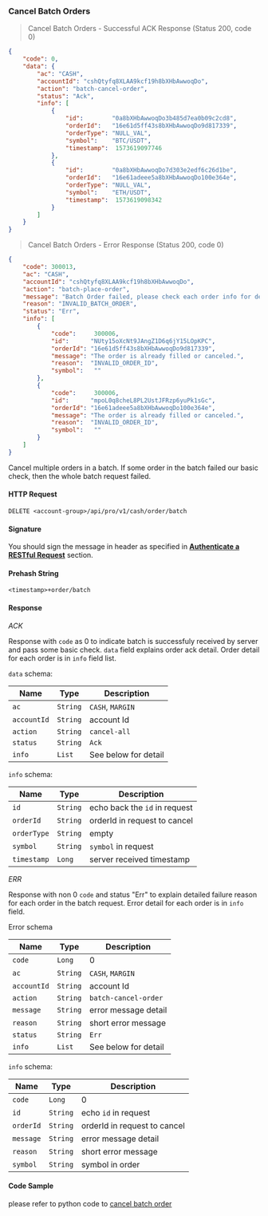 
###
### Cancel Batch Orders

> Cancel Batch Orders - Successful ACK Response (Status 200, code 0)

```json
{
    "code": 0,
    "data": {
        "ac": "CASH",
        "accountId": "cshQtyfq8XLAA9kcf19h8bXHbAwwoqDo",
        "action": "batch-cancel-order",
        "status": "Ack",
        "info": [
            {
                "id":        "0a8bXHbAwwoqDo3b485d7ea0b09c2cd8",
                "orderId":   "16e61d5ff43s8bXHbAwwoqDo9d817339",
                "orderType": "NULL_VAL",
                "symbol":    "BTC/USDT",
                "timestamp":  1573619097746
            },
            {
                "id":        "0a8bXHbAwwoqDo7d303e2edf6c26d1be",
                "orderId":   "16e61adeee5a8bXHbAwwoqDo100e364e",
                "orderType": "NULL_VAL",
                "symbol":    "ETH/USDT",
                "timestamp":  1573619098342
            }
        ]
    }
}
```

> Cancel Batch Orders - Error Response (Status 200, code 0)

```json
{
    "code": 300013,
    "ac": "CASH",
    "accountId": "cshQtyfq8XLAA9kcf19h8bXHbAwwoqDo",
    "action": "batch-place-order", 
    "message": "Batch Order failed, please check each order info for detail.",
    "reason": "INVALID_BATCH_ORDER",
    "status": "Err", 
    "info": [
        {
            "code":     300006,
            "id":      "NUty15oXcNt9JAngZ1D6q6jY15LOpKPC",
            "orderId": "16e61d5ff43s8bXHbAwwoqDo9d817339",
            "message": "The order is already filled or canceled.",
            "reason":  "INVALID_ORDER_ID",
            "symbol":   ""
        },
        {
            "code":     300006,
            "id":      "mpoL0q8cheL8PL2UstJFRzp6yuPk1sGc",
            "orderId": "16e61adeee5a8bXHbAwwoqDo100e364e",
            "message": "The order is already filled or canceled.",
            "reason":  "INVALID_ORDER_ID",
            "symbol":   ""
        }
    ]
}
```

Cancel multiple orders in a batch. If some order in the batch failed our basic check, then the whole batch request failed.

#### HTTP Request

`DELETE <account-group>/api/pro/v1/cash/order/batch`

#### Signature

You should sign the message in header as specified in [**Authenticate a RESTful Request**](#sign-a-request) section.

#### Prehash String

`<timestamp>+order/batch`

#### Response

*ACK*

Response with `code` as 0 to indicate batch is successfuly received by server and pass some basic check. `data` field explains order ack detail. 
Order detail for each order is in `info` field list.

`data` schema:

Name        |  Type    | Description
------------| ---------| -------- 
`ac`        | `String` | `CASH`, `MARGIN`
`accountId` | `String` | account Id
`action`    | `String` | `cancel-all`
`status`    | `String` |  `Ack` 
`info`      | `List`   | See below for detail

`info` schema:

Name       |  Type    | Description
-----------| ---------| -------- 
`id`       | `String` | echo back the `id` in request
`orderId`  | `String` | orderId in request to cancel
`orderType`| `String` | empty
`symbol`   | `String` | `symbol` in request
`timestamp`| `Long`   | server received timestamp


*ERR* 

Response with non 0 `code` and status "Err" to explain detailed failure reason for each order in the batch request. Error detail for each order is in `info` field.

Error schema

Name        |  Type    | Description
------------| ---------| -------- 
`code`      | `Long`   | 0
`ac`        | `String` | `CASH`, `MARGIN`
`accountId` | `String` | account Id
`action`    | `String` | `batch-cancel-order`
`message`   | `String` | error message detail
`reason`    | `String` | short error message
`status`    | `String` |  `Err`
`info`      | `List`   | See below for detail

`info` schema:

Name        |  Type    | Description
------------| ---------| ------------
`code`      | `Long`   | 0
`id`        | `String` | echo `id` in request
`orderId`   | `String` | orderId in request to cancel
`message`   | `String` | error message detail
`reason`    | `String` | short error message
`symbol`    | `String` | symbol in order

#### Code Sample

please refer to python code to [cancel batch order](https://github.com/HuojuPro/huoju-api-demo/blob/master/python/order_cancel.py)
